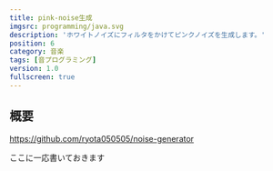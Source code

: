```yaml
---
title: pink-noise生成
imgsrc: programming/java.svg
description: 'ホワイトノイズにフィルタをかけてピンクノイズを生成します。'
position: 6
category: 音楽
tags: [音プログラミング]
version: 1.0
fullscreen: true
---
```


## 概要

https://github.com/ryota050505/noise-generator

ここに一応書いておきます
